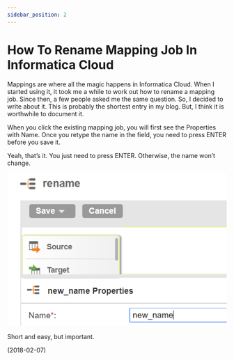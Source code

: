 ```yaml
---
sidebar_position: 2
---
```


# How To Rename Mapping Job In Informatica Cloud

Mappings are where all the magic happens in Informatica Cloud. When I started using it, it took me a while to work out how to rename a mapping job. Since then, a few people asked me the same question. So, I decided to write about it. This is probably the shortest entry in my blog. But, I think it is worthwhile to document it.

When you click the existing mapping job, you will first see the Properties with Name. Once you retype the name in the field, you need to press ENTER before you save it.

Yeah, that’s it. You just need to press ENTER. Otherwise, the name won’t change.

![img](./img/2/img-1.webp)

Short and easy, but important.

(2018-02-07)
